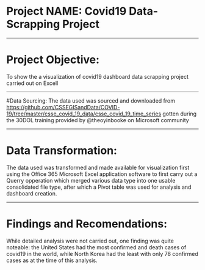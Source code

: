 # Project NAME: Covid19 Data-Scrapping Project

---
# Project Objective: 
To show the a visualization of covid19 dashboard data scrapping project carried out on Excell

---
#Data Sourcing: 
The data used was sourced and downloaded from https://github.com/CSSEGISandData/COVID-19/tree/master/csse_covid_19_data/csse_covid_19_time_series gotten during the 30DOL training provided by @theoyinbooke on Microsoft community


---
# Data Transformation: 
The data used was transformed and made available for visualization first using the Office 365 Microsoft Excel application software to first carry out a Querry opperation which merged various data type into one usable consolidated file type, after which a Pivot table was used for analysis and dashboard creation.


---
# Findings and Recomendations: 
While detailed analysis were not carried out, one finding was quite noteable: the United States had the most confirmed and death cases of covid19 in the world, while North Korea had the least with only 78 confirmed cases as at the time of this analysis.

